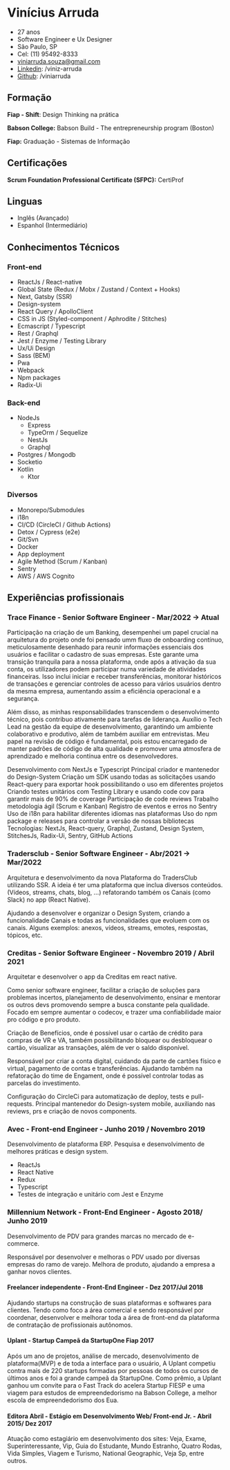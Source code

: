 # Vinícius Arruda

- 27 anos
- Software Engineer e Ux Designer
- São Paulo, SP
- Cel: (11) 95492-8333
- viniarruda.souza@gmail.com
- [Linkedin](https://linkedin.com/in/viniz-arruda): /viniz-arruda
- [Github](https://github.com/viniarruda): /viniarruda

## Formação

**Fiap - Shift**: Design Thinking na prática

**Babson College:** Babson Build - The entrepreneurship program (Boston)

**Fiap:** Graduação - Sistemas de Informação

## Certificações

**Scrum Foundation Professional Certificate (SFPC):** CertiProf

## Linguas

- Inglês (Avançado)
- Espanhol (Intermediário)

## Conhecimentos Técnicos

### Front-end

- ReactJs / React-native
- Global State (Redux / Mobx / Zustand / Context + Hooks)
- Next, Gatsby (SSR)
- Design-system
- React Query / ApolloClient
- CSS in JS (Styled-component / Aphrodite / Stitches)
- Ecmascript / Typescript
- Rest / Graphql
- Jest / Enzyme / Testing Library
- Ux/Ui Design
- Sass (BEM)
- Pwa
- Webpack
- Npm packages
- Radix-Ui

### Back-end

- NodeJs 
  - Express
  - TypeOrm / Sequelize
  - NestJs
  - Graphql
- Postgres / Mongodb
- Socketio
- Kotlin
    - Ktor

### Diversos

- Monorepo/Submodules
- i18n
- CI/CD (CircleCI / Github Actions)
- Detox / Cypress (e2e)
- Git/Svn
- Docker
- App deployment
- Agile Method (Scrum / Kanban)
- Sentry
- AWS / AWS Cognito


## Experiências profissionais

### Trace Finance - Senior Software Engineer - Mar/2022 -> Atual

Participação na criação de um Banking, desempenhei um papel crucial na arquitetura do projeto onde foi pensado umm fluxo de onboarding contínuo, meticulosamente desenhado para reunir informações essenciais dos usuários e facilitar o cadastro de suas empresas. Este garante uma transição tranquila para a nossa plataforma, onde após a ativação da sua conta, os utilizadores podem participar numa variedade de atividades financeiras. Isso inclui iniciar e receber transferências, monitorar históricos de transações e gerenciar controles de acesso para vários usuários dentro da mesma empresa, aumentando assim a eficiência operacional e a segurança.

Além disso, as minhas responsabilidades transcendem o desenvolvimento técnico, pois contribuo ativamente para tarefas de liderança. Auxílio o Tech Lead na gestão da equipe de desenvolvimento, garantindo um ambiente colaborativo e produtivo, além de também auxiliar em entrevistas. Meu papel na revisão de código é fundamental, pois estou encarregado de manter padrões de código de alta qualidade e promover uma atmosfera de aprendizado e melhoria contínua entre os desenvolvedores.

Desenvolvimento com NextJs e Typescript
Principal criador e mantenedor do Design-System
Criação um SDK usando todas as solicitações usando React-query para exportar hook possibilitando o uso em diferentes projetos
Criando testes unitários com Testing Library e usando code cov para garantir mais de 90% de coverage
Participação de code reviews
Trabalho metodologia ágil (Scrum e Kanban)
Registro de eventos e erros no Sentry
Uso de i18n para habilitar diferentes idiomas nas plataformas
Uso do npm package e releases para controlar a versão de nossas bibliotecas
Tecnologias: NextJs, React-query, Graphql, Zustand, Design System, StitchesJs, Radix-Ui, Sentry, GitHub Actions

### Tradersclub - Senior Software Engineer - Abr/2021 -> Mar/2022

Arquitetura e desenvolvimento da nova Plataforma do TradersClub utilizando SSR. A ideia é ter uma plataforma que inclua diversos conteúdos. (Vídeos, streams, chats, blog, ...) refatorando também os Canais (como Slack) no app (React Native).

Ajudando a desenvolver e organizar o Design System, criando a funcionalidade Canais e todas as funcionalidades que evoluem com os canais. Alguns exemplos: anexos, vídeos, streams, emotes, respostas, tópicos, etc.

### Creditas - Senior Software Engineer - Novembro 2019 / Abril 2021

Arquitetar e desenvolver o app da Creditas em react native.

Como senior software engineer, facilitar a criação de soluções para problemas incertos, planejamento de desenvolvimento, ensinar e mentorar os outros devs promovendo sempre a busca constante pela qualidade. Focado em sempre aumentar o codecov, e trazer uma confiabilidade maior pro código e pro produto.

Criação de Benefícios, onde é possível usar o cartão de crédito para compras de VR e VA, também possibilitando bloquear ou desbloquear o cartão, visualizar as transações, além de ver o saldo disponível.

Responsável por criar a conta digital, cuidando da parte de cartões físico e virtual, pagamento de contas e transferências. Ajudando também na refatoração do time de Engament, onde é possível controlar todas as parcelas do investimento.

Configuração do CircleCi para automatização de deploy, tests e pull-requests. Principal mantenedor do Design-system mobile, auxiliando nas reviews, prs e criação de novos components.

### Avec - Front-end Engineer - Junho 2019 / Novembro 2019

Desenvolvimento de plataforma ERP. Pesquisa e desenvolvimento de melhores práticas e design system.

- ReactJs
- React Native
- Redux
- Typescript
- Testes de integração e unitário com Jest e Enzyme

### Millennium Network - Front-End Engineer - Agosto 2018/ Junho 2019

Desenvolvimento de PDV para grandes marcas no mercado de e-commerce.

Responsável por desenvolver e melhoras o PDV usado por diversas empresas do ramo de varejo. Melhora de produto, ajudando a empresa a ganhar novos clientes.

#### Freelancer independente - Front-End Engineer - Dez 2017/Jul 2018

Ajudando startups na construção de suas plataformas e softwares para clientes. Tendo como foco a área comercial e sendo responsável por coordenar, desenvolver e melhorar toda a área de front-end da plataforma de contratação de profissionais autônomos.

#### Uplant - Startup Campeã da StartupOne Fiap 2017

Após um ano de projetos, análise de mercado, desenvolvimento de plataforma(MVP) e de toda a interface para o usuário, A Uplant competiu contra mais de 220 startups formadas por pessoas de todos os cursos de últimos anos e foi a grande campeã da StartupOne. Como prêmio, a Uplant ganhou um convite para o Fast Track do acelera Startup FIESP e uma viagem para estudos de empreendedorismo na Babson College, a melhor escola de empreendedorismo dos Eua.

#### Editora Abril - Estágio em Desenvolvimento Web/ Front-end Jr. - Abril 2015/ Dez 2017

Atuação como estagiário em desenvolvimento dos sites: Veja, Exame, Superinteressante, Vip, Guia do Estudante, Mundo Estranho, Quatro Rodas, Vida Simples, Viagem e Turismo, National Geographic, Veja Sp, entre outros.
